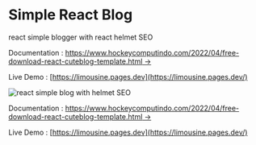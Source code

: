 # Simple React Blog

react simple blogger with react helmet SEO

Documentation : [https://www.hockeycomputindo.com/2022/04/free-download-react-cuteblog-template.html →](https://www.hockeycomputindo.com/2022/04/free-download-react-cuteblog-template.html)

Live Demo : [https://limousine.pages.dev](https://limousine.pages.dev/)

![react simple blog with helmet SEO](https://blogger.googleusercontent.com/img/b/R29vZ2xl/AVvXsEjGimzPO5rgvjKoj4cSb0xjDNGWvdAbtHE4zQddGSKWo82Pfp0OLLZoj45TFFSSYgBoafQMWSRunLmq57fwbcCpWamYK1s6r92gQ_O-9ePRZ72qYT34ulvurzbVIkSMBYBM-83-EFczUn6XwjPgPI69rWNn899s7X-sTF6Oo5sYzkXDOZMja1xhHTaKwA/s1960/Screenshot%202022-07-24%20at%2013-00-45%20Limousine%20Website.png)

Documentation : [https://www.hockeycomputindo.com/2022/04/free-download-react-cuteblog-template.html →](https://www.hockeycomputindo.com/2022/04/free-download-react-cuteblog-template.html)

Live Demo : [https://limousine.pages.dev](https://limousine.pages.dev/)
